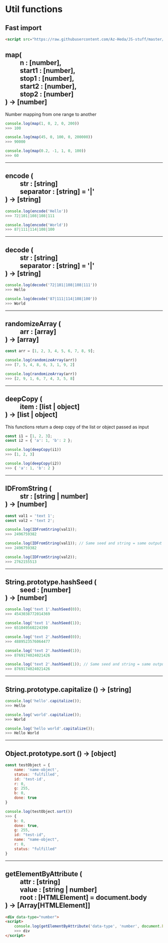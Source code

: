 <h1>Util functions</h1>

## Fast import
```html
<script src="https://raw.githubusercontent.com/Az-Heda/JS-stuff/master/Utils/utils.js"></script>
```

<h2>
map(<br/>
	&emsp;&emsp; n : [number],<br/>
	&emsp;&emsp; start1 : [number],<br/>
	&emsp;&emsp; stop1 : [number],<br/>
	&emsp;&emsp; start2 : [number],<br/>
	&emsp;&emsp; stop2 : [number]<br/>
) -> [number]
</h2>
<p>Number mapping from one range to another</p>

```js
console.log(map(1, 0, 2, 0, 200))
>>> 100

console.log(map(45, 0, 100, 0, 200000))
>>> 90000

console.log(map(0.2, -1, 1, 0, 100))
>>> 60
```
<hr/>
<h2>
encode (<br/>
	&emsp;&emsp; str : [string]<br/>
	&emsp;&emsp; separator : [string] = '|'<br/>
) -> [string]
</h2>

```js
console.log(encode('Hello'))
>>> 72|101|108|108|111

console.log(encode('World'))
>>> 87|111|114|108|100
```

<hr/>
<h2>
decode (<br/>
	&emsp;&emsp; str : [string]<br/>
	&emsp;&emsp; separator : [string] = '|'<br/>
) -> [string]
</h2>

```js
console.log(decode('72|101|108|108|111'))
>>> Hello 

console.log(decode('87|111|114|108|100'))
>>> World
```

<hr/>
<h2>
randomizeArray (<br/>
	&emsp;&emsp; arr : [array]<br/>
) -> [array]
</h2>

```js
const arr = [1, 2, 3, 4, 5, 6, 7, 8, 9];

console.log(randomizeArray(arr))
>>> [7, 5, 4, 8, 6, 3, 1, 9, 2]

console.log(randomizeArray(arr))
>>> [2, 9, 1, 6, 7, 4, 3, 5, 8]
```

<hr/>
<h2>
deepCopy (<br/>
	&emsp;&emsp; item : [list | object]<br/>
) -> [list | object]
</h2>
<p>This functions return a deep copy of the list or object passed as input</p>

```js
const i1 = [1, 2, 3];
const i2 = { 'a': 1, 'b': 2 };

console.log(deepCopy(i1))
>>> [1, 2, 3]

console.log(deepCopy(i2))
>>> { 'a': 1, 'b': 2 }
```

<hr/>
<h2>
IDFromString (<br/>
	&emsp;&emsp; str : [string | number]<br/>
) -> [number]
</h2>

```js
const val1 = 'text 1';
const val2 = 'text 2';

console.log(IDFromString(val1));
>>> 2496759382

console.log(IDFromString(val1)); // Same seed and string = same output
>>> 2496759382

console.log(IDFromString(val2));
>>> 2762155513
```

<hr/>
<h2>
String.prototype.hashSeed (<br/>
	&emsp;&emsp; seed : [number]<br/>
) -> [number]
</h2>

```js
console.log('text 1'.hashSeed(0));
>>> 4543038772014369

console.log('text 1'.hashSeed(1));
>>> 651049560224390

console.log('text 2'.hashSeed(0));
>>> 4889523576064477

console.log('text 2'.hashSeed(1));
>>> 8769174024021426

console.log('text 2'.hashSeed(1)); // Same seed and string = same output
>>> 8769174024021426

```

<hr/>
<h2>
String.prototype.capitalize () -> [string]
</h2>

```js
console.log('hello'.capitalize());
>>> Hello 

console.log('world'.capitalize());
>>> World 

console.log('hello world'.capitalize());
>>> Hello World 
```

<hr/>
<h2>
Object.prototype.sort () -> [object]
</h2>

```js
const testObject = {
	name: 'name-object',
	status: 'fulfilled',
	id: 'test-id',
	r: 0,
	g: 255,
	b: 0,
	done: true
}

console.log(testObject.sort())
>>> {
	b: 0,
	done: true,
	g: 255,
	id: "test-id",
	name: "name-object",
	r: 0,
	status: "fulfilled"
}
```

<hr/>
<h2>
getElementByAttribute (<br/>
	&emsp;&emsp; attr : [string]<br/>
	&emsp;&emsp; value : [string | number]<br/>
	&emsp;&emsp; root : [HTMLElement] = document.body<br/>
) -> [Array[HTMLElement]]
</h2>

```html
<div data-type="number">
<script>
	console.log(getElementByAttribute('data-type', 'number', document.body))
	>>> div
</script>
```
